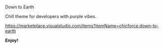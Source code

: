 Down to Earth

Chill theme for developers with purple vibes.

https://marketplace.visualstudio.com/items?itemName=chicforce.down-to-earth

**Enjoy!**
